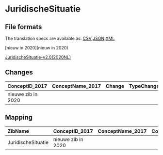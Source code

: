 # JuridischeSituatie
## File formats

The translation specs are available as: 
[CSV](../csv/JuridischeSituatie.csv) [JSON](../json/JuridischeSituatie.json) [XML](../xml/JuridischeSituatie.xml)



[nieuw in 2020](nieuw in 2020)

[JuridischeSituatie-v2.0(2020NL)](https://zibs.nl/wiki/JuridischeSituatie-v2.0(2020NL))









## Changes

| ConceptID_2017     | ConceptName_2017   | Change   | TypeChange   | Impact_heen   | TRANSLATIE_spec_heen   | Impact_terug   | TRANSLATIE_spec_terug   | Omschrijving   |
|:-------------------|:-------------------|:---------|:-------------|:--------------|:-----------------------|:---------------|:------------------------|:---------------|
| nieuwe zib in 2020 |                    |          |              |               |                        |                |                         |                |

## Mapping

| ZibName            | ConceptID_2017     | ConceptName_2017   | Codelists_2017   | Change   | ConceptID_2020     | ConceptName_2020   | Codelists_2020   | Bits   | Omschrijving   | TypeChange   | Impact_heen   | TRANSLATIE_spec_heen   | Impact_terug   | TRANSLATIE_spec_terug   |
|:-------------------|:-------------------|:-------------------|:-----------------|:---------|:-------------------|:-------------------|:-----------------|:-------|:---------------|:-------------|:--------------|:-----------------------|:---------------|:------------------------|
| JuridischeSituatie | nieuwe zib in 2020 |                    |                  |          | nieuwe zib in 2020 |                    |                  |        |                |              |               |                        |                |                         |

